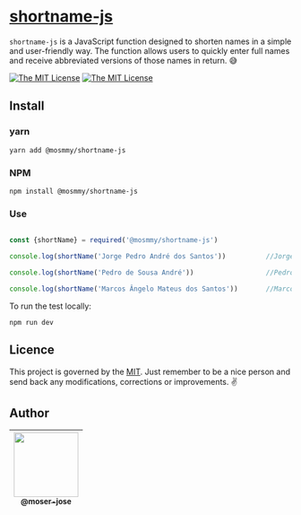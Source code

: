 # [shortname-js](https://github.com/moser-jose/shortname-js)

`shortname-js` is a JavaScript function designed to shorten names in a simple and user-friendly way. The function allows users to quickly enter full names and receive abbreviated versions of those names in return. 😅

[![The MIT License](https://img.shields.io/badge/license-MIT-blue.svg)](http://opensource.org/licenses/MIT) [![The MIT License](https://img.shields.io/github/package-json/v/moser-jose/shortname-js)](https://github.com/moser-jose/shortname-js)



## Install

### yarn

`yarn add @mosmmy/shortname-js`

### NPM

`npm install @mosmmy/shortname-js`

### Use

```javascript

const {shortName} = required('@mosmmy/shortname-js')

console.log(shortName('Jorge Pedro André dos Santos'))          //Jorge P. A. dos Santos

console.log(shortName('Pedro de Sousa André'))                  //Pedro S. André

console.log(shortName('Marcos Ângelo Mateus dos Santos'))       //Marcos A. M. dos Santos
```

To run the test locally:

`npm run dev`

## Licence

This project is governed by the [MIT](/LICENSE.md). Just remember to be a nice person and send back any modifications, corrections or improvements. ✌️

## Author

| [<img src="https://avatars0.githubusercontent.com/u/8234620?" width="115"><br><sub>@moser-jose</sub>](https://github.com/moser-jose) |
| :---: |
